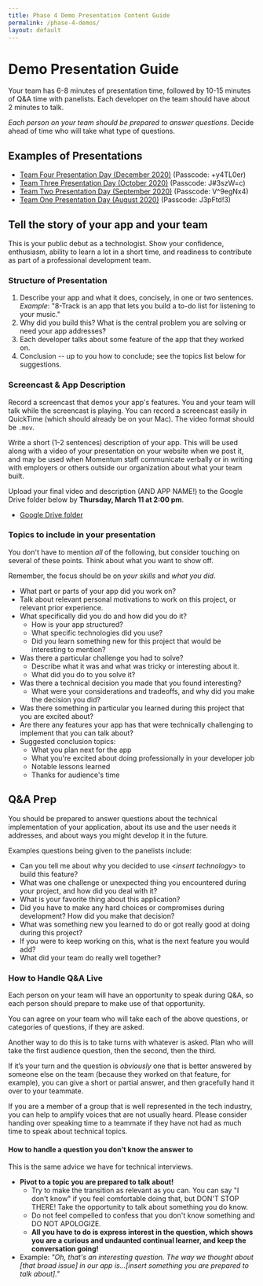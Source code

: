 ```yaml
---
title: Phase 4 Demo Presentation Content Guide
permalink: /phase-4-demos/
layout: default
---
```


# Demo Presentation Guide

Your team has 6-8 minutes of presentation time, followed by 10-15 minutes of Q&A time with panelists. Each developer on the team should have about 2 minutes to talk.

_Each person on your team should be prepared to answer questions_. Decide ahead of time who will take what type of questions.

## Examples of Presentations

- [Team Four Presentation Day (December 2020)](https://us02web.zoom.us/rec/share/VILagXTy3f0pHc518qi-4WdBioMEetPSsEc07rMX_5X4nZHBKsMlAb7ndpyeAa0V.RUjIuFp-vx6r8dMH?startTime=1607100885000) (Passcode: +y4TL0er)
- [Team Three Presentation Day (October 2020)](https://us02web.zoom.us/rec/share/Y37mtvHV_dVj8KwCijATJOm8H-QlK1ElxByuYOBDiADCLhg7N8kxEEFqpXQBv1J5.XIHJt13xNRjmmSKy)
  (Passcode: J#3szW=c)
- [Team Two Presentation Day (September 2020)](https://us02web.zoom.us/rec/share/HRN1qN11i5OuY6cS9S8O4mGfn0-cwZbaPPCRO9861W-77wH-YBeQKvO7aDZkZtBs.N09hjeocw3OvewZj) (Passcode: V^9egNx4)
- [Team One Presentation Day (August 2020)](https://us02web.zoom.us/rec/play/65MsI7-o_z03EtKWsgSDBPF5W9Xvequs0SEd_6VemUe0ASVRN1f1ZuYXZ-H2_-T8ccQp0VjD-0btYf9g?startTime=1596808567000) (Passcode: J3pFtd!3)

## Tell the story of your app and your team

This is your public debut as a technologist. Show your confidence, enthusiasm, ability to learn a lot in a short time, and readiness to contribute as part of a professional development team.

### Structure of Presentation

1. Describe your app and what it does, concisely, in one or two sentences. *Example*: "8-Track is an app that lets you build a to-do list for listening to your music."
2. Why did you build this? What is the central problem you are solving or need your app addresses?
3. Each developer talks about some feature of the app that they worked on.
4. Conclusion -- up to you how to conclude; see the topics list below for suggestions.

### Screencast & App Description

Record a screencast that demos your app's features. You and your team will talk while the screencast is playing. You can record a screencast easily in QuickTime (which should already be on your Mac). The video format should be `.mov`.

Write a short (1-2 sentences) description of your app. This will be used along with a video of your presentation on your website when we post it, and may be used when Momentum staff communicate verbally or in writing with employers or others outside our organization about what your team built.

Upload your final video and description (AND APP NAME!) to the Google Drive folder below by **Thursday, March 11 at 2:00 pm**.

- [Google Drive folder](https://drive.google.com/drive/folders/1yqX2wikhrrZ5c1s3pL_LqxHe2a_Ijb9V?usp=sharing)

### Topics to include in your presentation

You don't have to mention _all_ of the following, but consider touching on several of these points. Think about what you want to show off.

Remember, the focus should be on _your skills_ and _what you did_.

- What part or parts of your app did you work on?
- Talk about relevant personal motivations to work on this project, or relevant prior experience.
- What specifically did you do and how did you do it?
  - How is your app structured?
  - What specific technologies did you use?
  - Did you learn something new for this project that would be interesting to mention?
- Was there a particular challenge you had to solve?
  - Describe what it was and what was tricky or interesting about it.
  - What did you do to you solve it?
- Was there a technical decision you made that you found interesting?
  - What were your considerations and tradeoffs, and why did you make the decision you did?
- Was there something in particular you learned during this project that you are excited about?
- Are there any features your app has that were technically challenging to implement that you can talk about?
- Suggested conclusion topics:
  - What you plan next for the app
  - What you're excited about doing professionally in your developer job
  - Notable lessons learned
  - Thanks for audience's time

## Q&A Prep

You should be prepared to answer questions about the technical implementation of your application, about its use and the user needs it addresses, and about ways you might develop it in the future.

Examples questions being given to the panelists include:

- Can you tell me about why you decided to use <*insert technology*> to build this feature?
- What was one challenge or unexpected thing you encountered during your project, and how did you deal with it?
- What is your favorite thing about this application?
- Did you have to make any hard choices or compromises during development? How did you make that decision?
- What was something new you learned to do or got really good at doing during this project?
- If you were to keep working on this, what is the next feature you would add?
- What did your team do really well together?

### How to Handle Q&A Live

Each person on your team will have an opportunity to speak during Q&A, so each person should prepare to make use of that opportunity.

You can agree on your team who will take each of the above questions, or categories of questions, if they are asked.

Another way to do this is to take turns with whatever is asked. Plan who will take the first audience question, then the second, then the third.

If it’s your turn and the question is _obviously_ one that is better answered by someone else on the team (because they worked on that feature, for example), you can give a short or partial answer, and then gracefully hand it over to your teammate.

If you are a member of a group that is well represented in the tech industry, you can help to amplify voices that are not usually heard. Please consider handing over speaking time to a teammate if they have not had as much time to speak about technical topics.

#### How to handle a question you don't know the answer to

This is the same advice we have for technical interviews.

- **Pivot to a topic you are prepared to talk about!**
  - Try to make the transition as relevant as you can. You can say "I don't know" if you feel comfortable doing that, but DON'T STOP THERE! Take the opportunity to talk about something you do know.
  - Do not feel compelled to confess that you don't know something and DO NOT APOLOGIZE.
  - **All you have to do is express interest in the question, which shows you are a curious and undaunted continual learner, and keep the conversation going!**
- Example: _"Oh, that's an interesting question. The way we thought about [that broad issue] in our app is...[insert something you are prepared to talk about]."_
